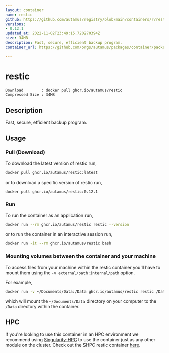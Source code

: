 ```yaml
---
layout: container
name: restic
github: https://github.com/autamus/registry/blob/main/containers/r/restic/spack.yaml
versions:
- 0.12.1
updated_at: 2022-11-02T23:49:15.720270394Z
size: 34MB
description: Fast, secure, efficient backup program.
container_url: https://github.com/orgs/autamus/packages/container/package/restic

---
```

# restic
```bash 
Download        : docker pull ghcr.io/autamus/restic
Compressed Size : 34MB
```

## Description
Fast, secure, efficient backup program.

## Usage
### Pull (Download)
To download the latest version of restic run,

```bash
docker pull ghcr.io/autamus/restic:latest
```

or to download a specific version of restic run,

```bash
docker pull ghcr.io/autamus/restic:0.12.1
```
### Run
To run the container as an application run,
```bash
docker run --rm ghcr.io/autamus/restic restic --version
```

or to run the container in an interactive session run,
```bash
docker run -it --rm ghcr.io/autamus/restic bash
```

### Mounting volumes between the container and your machine
To access files from your machine within the restic container you'll have to mount them using the `-v external/path:internal/path` option.

For example,
```bash
docker run -v ~/Documents/Data:/Data ghcr.io/autamus/restic restic /Data/myData.csv
```
which will mount the `~/Documents/Data` directory on your computer to the `/Data` directory within the container.

## HPC
If you're looking to use this container in an HPC environment we recommend using [Singularity-HPC](https://singularity-hpc.readthedocs.io) to use the container just as any other module on the cluster. Check out the SHPC restic container [here](https://singularityhub.github.io/singularity-hpc/r/ghcr.io-autamus-restic/).